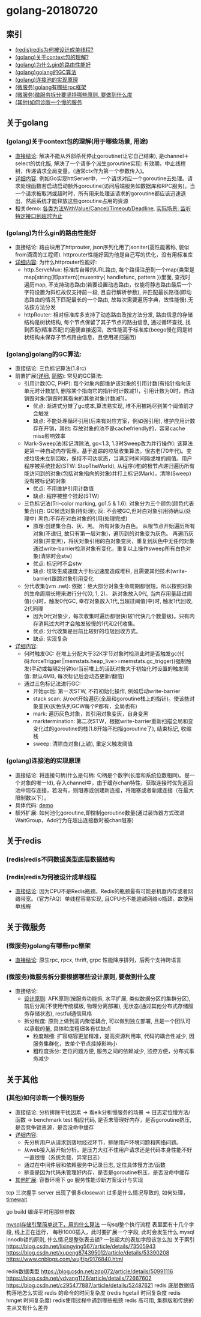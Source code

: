 # golang-20180720

## 索引
- [(redis)redis为何被设计成单线程?](#redisredis为何被设计成单线程)
- [(golang)关于context包的理解?](#)
- [(golang)为什么gin的路由性能好](#golang为什么gin的路由性能好)
- [(golang)golang的GC算法](#golanggolang的GC算法)
- [(golang)连接池的实现原理](#golang连接池的实现原理)
- [(微服务)golang有哪些rpc框架](#微服务golang有哪些rpc框架)
- [(微服务)微服务拆分要坚持哪些原则, 要做到什么度](#微服务微服务拆分要坚持哪些原则-要做到什么度)
- [(其他)如何诊断一个慢的服务](#其他如何诊断一个慢的服务)

## 关于golang

### (golang)关于context包的理解(用于哪些场景, 用途)
- [直接结论](http://www.nljb.net/default/Golang%E4%B9%8BContext%E7%9A%84%E4%BD%BF%E7%94%A8/): 解决不能从外部杀死停止goroutine(让它自己结束), 是channel＋select的优化版, 解决了一个请多个派生goroutine实现: 有效期，中止线程树，传递请求全局变量。(通常ctx作为第一个参数传入)。
- [详细内容](https://deepzz.com/post/golang-context-package-notes.html): 例如Go实现httServer中，一个请求对应一个goroutine去处理。请求处理函数若启动启动额外goroutine(访问后端服务如数据库和RPC服务)。当一个请求被取消或超时时，所有用来处理该请求的goroutine都应该迅速退出，然后系统才能释放这些goroutine占用的资源
- 相关demo: [各类方法WithValue/Cancel/Timeout/Deadline](/golang/stdpkg/context.go), [实际场景: 监听特定接口到超时为止](/golang/socket/socketServer.go)


### (golang)为什么gin的路由性能好
- 直接结论: 路由块用了httprouter, json序列化用了jsoniter(高性能著称, 貌似from滴滴的工程师). httprouter性能好因为他是自己写的优化，没有用标准库
- [详细内容](http://www.csyangchen.com/go-http-router.html): 为什么httprouter性能好:
  - http.ServeMux: 标准库自带的URL路由, 每个路径注册到一个map(类型是map[string(即pattern)]muxentry{ handlefunc, pattern })里面, 查找时遍历map, 不支持动态路由(若要设置动态路由，仅能将静态路由最后一个字符设置为斜杠故仅支持前一段, 且自行解析参数), 并匹配最长路径(即动态路由的情况下匹配最长的一个路由, 故每次需要遍历字典，故性能慢).无法按方法分发
  - httpRouter: 相对标准库多支持了动态路由及按方法分发, 路由信息的存储结构是树状结构, 每个节点保留了其子节点的路由信息, 通过循环查找, 找到匹配(精准匹配)的遍便直接返回，故性能高于标准库(beego慢在同是树状结构未保存子节点路由信息，且使用递归遍历)

### (golang)golang的GC算法:
- 直接结论: 三色标记算法(1.8rc)
- 前置扩展([详细](http://legendtkl.com/2017/04/28/golang-gc/), [简略](https://lengzzz.com/note/gc-in-golang)): 常见的GC算法:
  - 引用计数(OC, PHP): 每个对象内部维护该对象的引用计数(有指针指向该单元时计数加1, 删除某个指向它的指针时计数减1)，引用计数为0时，自动销毁对象(销毁时其指向的其他对象计数减1)。
    - 优点: 渐进式分摊了gc成本,算法易实现, 堆不用被耗尽到某个阈值前才会触发
    - 缺点: 不能处理循环引用(后来有对应方案，例如强引用), 维护应用计数存在开销，其他: 存放对象的池不是cachefriendly的，容易cache miss影响效率
  - Mark-Sweep法(标记清除法, go<1.3, 1.3时Sweep改为并行操作): 该算法是第一种自动内存管理，基于追踪的垃圾收集算法。很古老(70年代)。变成垃圾未立刻回收，保持不可达状态，当满足时间间隔或堆的阈值。用户程序被系统挂起(STW: StopTheWorld), 从程序(堆)的根节点递归遍历所有能访问到的对象(包括对象指向的对象)并打上标记(Mark)。清除(Sweep)没有被标记的对象
    - 优点: 不用维护引用计数值
    - 缺点: 程序被整个挂起(STW)
  - 三色标记法(Tri-color marking, go1.5 & 1.6): 对象分为三个颜色(颜色代表集合)(白: GC候选对象(待处理); 灰: 不会被GC,但对白对象引用待确认(处理中) 黑色:不存在对白对象的引用(处理完成)
    - 原理:创建集合白、灰、黑。 所有对象为白色。 从根节点开始遍历所有对象(不递归, 故只有第一层对象)，遍历到的对象变为灰色。 再遍历灰对象(并变黑)，将灰对象引用的白对象变灰，重复到灰色中无任何对象 通过write-barrier检测对象有变化，重复以上操作sweep所有白色对象(清除时会stw)
    - 优点: 标记时不会stw
    - 缺点: 垃圾生成速度大于标记速度造成堆积, 且需要其他技术(write-barrier)跟踪对象引用变化
  - 分代收集(jvm .net): 依据：绝大部分对象生命周期都很短。所以按照对象的生命周期长短来进行分代(0, 1, 2)。 新对象放入0代, 当内存用量超过阈值(小)时，触发0代GC, 幸存对象放入1代,当超过阈值(中)时, 触发1代回收, 2代同理
    - 因为0代对象少，每次收集时遍历都很快(较1代快几个数量级)。只有内存消耗过大时才会触发较慢的1代和2代收集。
    - 优点: 分代收集是目前比较好的垃圾回收方式。
    - 缺点: 实现复杂
- [详细内容](http://legendtkl.com/2017/04/28/golang-gc/):
  - 何时触发GC: 在堆上分配大于32K字节对象时检测此时是否触发gc(代码:forceTrigger||memstats.heap\_live>=memstats.gc\_trigger)(强制触发(手动或每隔2分钟)or当前堆上的活跃对象大于初始化时设置的触发阈值: 默认4MB, 每次标记后会动态更新/翻倍)
  - 通过三色标记法进行GC:
    - 开始gc后: 第一次STW, 不符初始化操作, 例如启动write-barrier
    - stack scan: 从root开始遍历(全局和goroutine栈上的指针)。使该些对象变灰(灰色队列GCW每个P都有，全局也有)
    - mark: 遍历灰色对象，其引用对象变灰，自身变黑
    - marktermination: 第二次STW，根据write-barrier重新扫描全局和变变化过的goroutine的栈(1.8开始不扫描goroutine了), 结束标记, 收缩栈
    - sweep: 清除白对象(上锁), 重定义触发阈值

### (golang)连接池的实现原理
- 直接结论: 将连接句柄(什么是句柄: 句柄是个数字(长度和系统位数相同)。是一个对象的唯一Id), 存入channel中，由于缓存chan特性，获取连接时优先返回池中现存连接，若没有，则阻塞或创建新连接，将阻塞或者新建连接（在最大限制数以下）。
- 具体代码: [demo](/golang/points/genericPool.go)
- 额外扩展: 如何池化goroutine,即控制goroutine数量(通过装饰器方式改进WaitGroup，Add行为在超出连接数时被chan阻塞)

## 关于redis

### (redis)redis不同数据类型底层数据结构

### (redis)redis为何被设计成单线程
- [直接结论](https://blog.csdn.net/qqqqq1993qqqqq/article/details/77538202): 因为CPU不是Redis瓶颈。Redis的瓶颈最有可能是机器内存或者网络带宽。（官方FAQ）单线程容易实现, 且CPU也不能逾越网络io瓶颈，故使用单线程

## 关于微服务

### (微服务)golang有哪些rpc框架
- [直接结论](https://scguoi.github.io/DivisionByZero/2016/11/15/GO%E8%AF%AD%E8%A8%80RPC%E6%96%B9%E6%A1%88%E8%B0%83%E7%A0%94.html): 原生rpc, rpcx, thrift, grpc 性能降序排列，后两个支持跨语言

### (微服务)微服务拆分要根据哪些设计原则, 要做到什么度
- 直接结论:
  - [设计原则](https://juejin.im/entry/59b292e9f265da06633cf89a): AFK原则(按服务功能拆, 水平扩展, 类似数据分区的集群分区), 前后分离(不使用传统模板, 物理分离部署), 无状态(通过其他分布式存储服务存储状态), restful通信风格
  - 拆分粒度: 原则上做到高内聚低耦合, 可以做到独立部署, 且是一个团队可以承载的量, 具体粒度粗细各有优缺点
    - 粒度越细: 扩容缩容更加精准，提高资源利用率, 代码的耦合性减少, 因服务集群化，故单个节点挂掉影响小
    - 粗粒度拆分: 定位问题方便, 服务之间的依赖减少, 监控方便，分布式事务减少

## 关于其他

### (其他)如何诊断一个慢的服务
- 直接结论: 分析排除干扰因素 -> 看elk分析慢服务的场景 -> 日志定位慢方法/函数 -> benchmark test 相应代码, 是否未管理好内存，是否goroutine挤压,是否竞争锁资源，是否没命中缓存
- [详细内容](https://www.zhihu.com/question/36402618):
  - 先分析用户从请求到落地经过环节，排除用户环境问题和网络问题。
  - 从web接入层开始分析，是压力大扛不住用户请求还是代码本身性能不好一直很慢（系统负载，异常日志）
  - 通过在中间件层和依赖服务中记录日志, 定位具体慢方法/函数
  - 排查是因为代码未管理好内存，是否是goroutine积压，是否没命中缓存
- [其他扩展](https://liudanking.com/arch/%E5%AE%B9%E5%99%A8%E7%8E%AF%E5%A2%83%E4%B8%8B-go-%E6%9C%8D%E5%8A%A1%E6%80%A7%E8%83%BD%E8%AF%8A%E6%96%AD%E6%96%B9%E6%A1%88%E8%AE%BE%E8%AE%A1%E4%B8%8E%E5%AE%9E%E7%8E%B0/): 容器环境下 go 服务性能诊断方案设计与实现

tcp 三次握手
server 出现了很多closewait 过多是什么情况导致的, 如何处理， [timewait](https://www.cnblogs.com/hjqjk/p/5625848.html)

go build 编译平时用那些参数

[mysql存储引擎简单说下，用的什么算法](https://www.cnblogs.com/fuyunbiyi/p/2429297.html)
一句sql整个执行流程
表里面有十几个字段, 线上正在运行， 每秒1000插入，此时要扩展一个字段, 此时会发生什么
mysql innodb锁的原则, 什么情况是整张表去锁?
一张超大的表加字段该怎么加
关于索引
https://blog.csdn.net/lixingying567/article/details/73505943
https://blog.csdn.net/xupeng874395012/article/details/53390208
https://www.cnblogs.com/wujf/p/9176840.html


redis数据类型
https://blog.csdn.net/zdp072/article/details/50991116
https://blog.csdn.net/ydyang1126/article/details/72667602
https://blog.csdn.net/c295477887/article/details/52487621
redis 底层数据结构落地怎么实现
redis 的命令的时间复杂度 (redis hgetall 时间复杂度 redis hmget 时间复杂度)
redis使用过程中遇到哪些瓶颈
redis 高可用, 集群版和传统的主从又有什么差异
